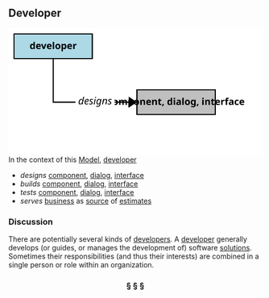 ## Developer

<img src="https://github.com/nikboyd/Syntopica/raw/master/sample-domain/developer.svg" align="right"/>

In the context of this [Model](model.md), [developer](https://github.com/nikboyd/Syntopica/blob/master/sample-domain/developer.md)

* <i>designs</i> [component](https://github.com/nikboyd/Syntopica/blob/master/sample-domain/component.md), [dialog](https://github.com/nikboyd/Syntopica/blob/master/sample-domain/dialog.md), [interface](https://github.com/nikboyd/Syntopica/blob/master/sample-domain/interface.md)
* <i>builds</i> [component](https://github.com/nikboyd/Syntopica/blob/master/sample-domain/component.md), [dialog](https://github.com/nikboyd/Syntopica/blob/master/sample-domain/dialog.md), [interface](https://github.com/nikboyd/Syntopica/blob/master/sample-domain/interface.md)
* <i>tests</i> [component](https://github.com/nikboyd/Syntopica/blob/master/sample-domain/component.md), [dialog](https://github.com/nikboyd/Syntopica/blob/master/sample-domain/dialog.md), [interface](https://github.com/nikboyd/Syntopica/blob/master/sample-domain/interface.md)
* <i>serves</i> [business](https://github.com/nikboyd/Syntopica/blob/master/sample-domain/business.md) as [source](https://github.com/nikboyd/Syntopica/blob/master/sample-domain/source.md) of [estimates](https://github.com/nikboyd/Syntopica/blob/master/sample-domain/estimate.md)

### Discussion

There are potentially several kinds of [developers](https://github.com/nikboyd/Syntopica/blob/master/sample-domain/developer.md).
A [developer](https://github.com/nikboyd/Syntopica/blob/master/sample-domain/developer.md) generally develops (or guides, or manages the development of) software [solutions](https://github.com/nikboyd/Syntopica/blob/master/sample-domain/solution.md).
Sometimes their responsibilities (and thus their interests) are combined in a single person or role within an organization.


<h3 align="center"><b>&sect; &sect; &sect;</b></h3>
